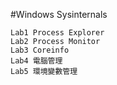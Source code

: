 #Windows Sysinternals
```
Lab1 Process Explorer
Lab2 Process Monitor
Lab3 Coreinfo
Lab4 電腦管理
Lab5 環境變數管理
```
